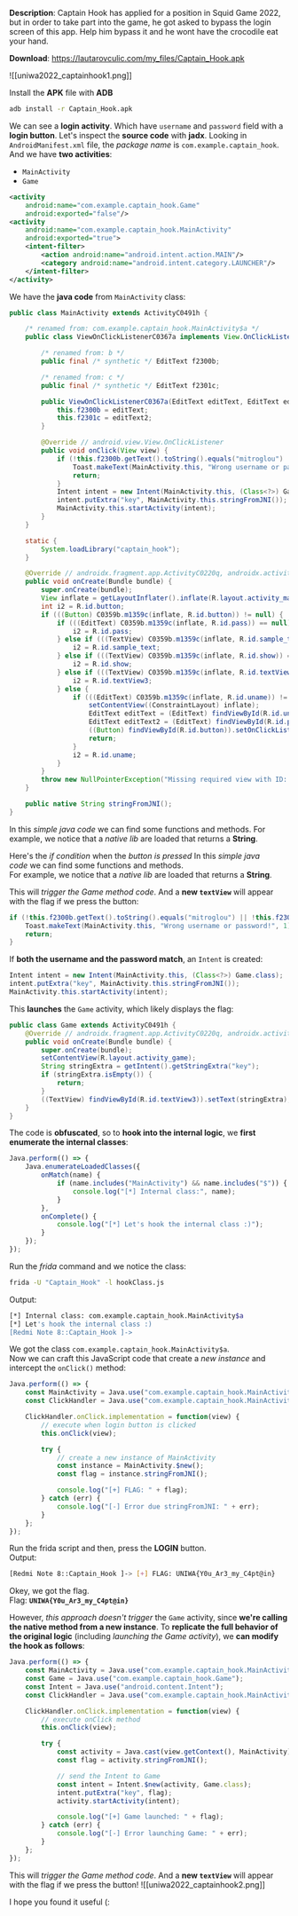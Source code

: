 **Description**: Captain Hook has applied for a position in Squid Game 2022, but in order to take part into the game, he got asked to bypass the login screen of this app. Help him bypass it and he wont have the crocodile eat your hand.

**Download**: https://lautarovculic.com/my_files/Captain_Hook.apk

![[uniwa2022_captainhook1.png]]

Install the **APK** file with **ADB**
```bash
adb install -r Captain_Hook.apk
```

We can see a **login activity**. Which have `username` and `password` field with a **login button**.
Let's inspect the **source code** with **jadx**.
Looking in `AndroidManifest.xml` file, the *package name* is `com.example.captain_hook`.
And we have **two activities**:
- `MainActivity`
- `Game`

```XML
<activity
    android:name="com.example.captain_hook.Game"
    android:exported="false"/>
<activity
    android:name="com.example.captain_hook.MainActivity"
    android:exported="true">
    <intent-filter>
        <action android:name="android.intent.action.MAIN"/>
        <category android:name="android.intent.category.LAUNCHER"/>
    </intent-filter>
</activity>
```

We have the **java code** from `MainActivity` class:
```java
public class MainActivity extends ActivityC0491h {

    /* renamed from: com.example.captain_hook.MainActivity$a */
    public class ViewOnClickListenerC0367a implements View.OnClickListener {

        /* renamed from: b */
        public final /* synthetic */ EditText f2300b;

        /* renamed from: c */
        public final /* synthetic */ EditText f2301c;

        public ViewOnClickListenerC0367a(EditText editText, EditText editText2) {
            this.f2300b = editText;
            this.f2301c = editText2;
        }

        @Override // android.view.View.OnClickListener
        public void onClick(View view) {
            if (!this.f2300b.getText().toString().equals("mitroglou") || !this.f2301c.getText().toString().equals(MainActivity.this.stringFromJNI())) {
                Toast.makeText(MainActivity.this, "Wrong username or password!", 1).show();
                return;
            }
            Intent intent = new Intent(MainActivity.this, (Class<?>) Game.class);
            intent.putExtra("key", MainActivity.this.stringFromJNI());
            MainActivity.this.startActivity(intent);
        }
    }

    static {
        System.loadLibrary("captain_hook");
    }

    @Override // androidx.fragment.app.ActivityC0220q, androidx.activity.ComponentActivity, p066w.ActivityC0803f, android.app.Activity
    public void onCreate(Bundle bundle) {
        super.onCreate(bundle);
        View inflate = getLayoutInflater().inflate(R.layout.activity_main, (ViewGroup) null, false);
        int i2 = R.id.button;
        if (((Button) C0359b.m1359c(inflate, R.id.button)) != null) {
            if (((EditText) C0359b.m1359c(inflate, R.id.pass)) == null) {
                i2 = R.id.pass;
            } else if (((TextView) C0359b.m1359c(inflate, R.id.sample_text)) == null) {
                i2 = R.id.sample_text;
            } else if (((TextView) C0359b.m1359c(inflate, R.id.show)) == null) {
                i2 = R.id.show;
            } else if (((TextView) C0359b.m1359c(inflate, R.id.textView3)) == null) {
                i2 = R.id.textView3;
            } else {
                if (((EditText) C0359b.m1359c(inflate, R.id.uname)) != null) {
                    setContentView((ConstraintLayout) inflate);
                    EditText editText = (EditText) findViewById(R.id.uname);
                    EditText editText2 = (EditText) findViewById(R.id.pass);
                    ((Button) findViewById(R.id.button)).setOnClickListener(new ViewOnClickListenerC0367a(editText, editText2));
                    return;
                }
                i2 = R.id.uname;
            }
        }
        throw new NullPointerException("Missing required view with ID: ".concat(inflate.getResources().getResourceName(i2)));
    }

    public native String stringFromJNI();
}
```

In this *simple java code* we can find some functions and methods.
For example, we notice that a *native lib* are loaded that returns a **String**.

Here's the *if condition* when the *button is pressed* In this _simple java code_ we can find some functions and methods.  
For example, we notice that a _native lib_ are loaded that returns a **String**.

This will _trigger the Game method code_. And a **new `textView`** will appear with the flag if we press the button:
```java
if (!this.f2300b.getText().toString().equals("mitroglou") || !this.f2301c.getText().toString().equals(MainActivity.this.stringFromJNI())) {
    Toast.makeText(MainActivity.this, "Wrong username or password!", 1).show();
    return;
}
```

If **both the username and the password match**, an `Intent` is created:
```java
Intent intent = new Intent(MainActivity.this, (Class<?>) Game.class);
intent.putExtra("key", MainActivity.this.stringFromJNI());
MainActivity.this.startActivity(intent);
```

This **launches** the `Game` activity, which likely displays the flag:
```java
public class Game extends ActivityC0491h {
    @Override // androidx.fragment.app.ActivityC0220q, androidx.activity.ComponentActivity, p066w.ActivityC0803f, android.app.Activity
    public void onCreate(Bundle bundle) {
        super.onCreate(bundle);
        setContentView(R.layout.activity_game);
        String stringExtra = getIntent().getStringExtra("key");
        if (stringExtra.isEmpty()) {
            return;
        }
        ((TextView) findViewById(R.id.textView3)).setText(stringExtra);
    }
}
```

The code is **obfuscated**, so to **hook into the internal logic**, we **first enumerate the internal classes**:
```javascript
Java.perform(() => {
    Java.enumerateLoadedClasses({
        onMatch(name) {
            if (name.includes("MainActivity") && name.includes("$")) {
                console.log("[*] Internal class:", name);
            }
        },
        onComplete() {
            console.log("[*] Let's hook the internal class :)");
        }
    });
});
```

Run the _frida_ command and we notice the class:
```bash
frida -U "Captain_Hook" -l hookClass.js
```
Output:
```bash
[*] Internal class: com.example.captain_hook.MainActivity$a
[*] Let's hook the internal class :)
[Redmi Note 8::Captain_Hook ]->
```

We got the class `com.example.captain_hook.MainActivity$a`.  
Now we can craft this JavaScript code that create a _new instance_ and intercept the `onClick()` method:
```javascript
Java.perform(() => {
    const MainActivity = Java.use("com.example.captain_hook.MainActivity");
    const ClickHandler = Java.use("com.example.captain_hook.MainActivity$a");

    ClickHandler.onClick.implementation = function(view) {
        // execute when login button is clicked
        this.onClick(view);

        try {
            // create a new instance of MainActivity
            const instance = MainActivity.$new();
            const flag = instance.stringFromJNI();

            console.log("[+] FLAG: " + flag);
        } catch (err) {
            console.log("[-] Error due stringFromJNI: " + err);
        }
    };
});
```
Run the frida script and then, press the **LOGIN** button.  
Output:
```bash
[Redmi Note 8::Captain_Hook ]-> [+] FLAG: UNIWA{Y0u_Ar3_my_C4pt@in}
```

Okey, we got the flag.  
Flag: **`UNIWA{Y0u_Ar3_my_C4pt@in}`**

However, *this approach doesn't trigger* the `Game` activity, since **we're calling the native method from a new instance**.
To **replicate the full behavior of the original logic** (including *launching the Game activity*), we **can modify the hook as follows**:
```javascript
Java.perform(() => {
    const MainActivity = Java.use("com.example.captain_hook.MainActivity");
    const Game = Java.use("com.example.captain_hook.Game");
    const Intent = Java.use("android.content.Intent");
    const ClickHandler = Java.use("com.example.captain_hook.MainActivity$a");

    ClickHandler.onClick.implementation = function(view) {
        // execute onClick method
        this.onClick(view);

        try {
            const activity = Java.cast(view.getContext(), MainActivity);
            const flag = activity.stringFromJNI();

            // send the Intent to Game
            const intent = Intent.$new(activity, Game.class);
            intent.putExtra("key", flag);
            activity.startActivity(intent);

            console.log("[+] Game launched: " + flag);
        } catch (err) {
            console.log("[-] Error launching Game: " + err);
        }
    };
});
```

This will *trigger the Game method code*. And a **new `textView`** will appear with the flag if we press the button!
![[uniwa2022_captainhook2.png]]

I hope you found it useful (: